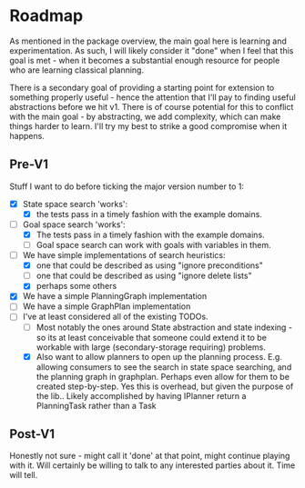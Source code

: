 ﻿# Roadmap

As mentioned in the package overview, the main goal here is learning and experimentation.
As such, I will likely consider it "done" when I feel that this goal is met - when it becomes a substantial enough resource for people who are learning classical planning.

There is a secondary goal of providing a starting point for extension to something properly useful - hence the attention that I'll pay to finding useful abstractions before we hit v1.
There is of course potential for this to conflict with the main goal - by abstracting, we add complexity, which can make things harder to learn. I'll try my best to strike a good compromise when it happens.

## Pre-V1

Stuff I want to do before ticking the major version number to 1:

- [x] State space search 'works':
  - [x] the tests pass in a timely fashion with the example domains.
- [ ] Goal space search 'works':
  - [x] The tests pass in a timely fashion with the example domains.
  - [ ] Goal space search can work with goals with variables in them.
- [ ] We have simple implementations of search heuristics:
    - [x] one that could be described as using "ignore preconditions"
    - [ ] one that could be described as using "ignore delete lists"
    - [x] perhaps some others
- [x] We have a simple PlanningGraph implementation
- [ ] We have a simple GraphPlan implementation
- [ ] I've at least considered all of the existing TODOs.
    - [ ] Most notably the ones around State abstraction and state indexing - so its at least conceivable that someone could extend it to be workable with large (secondary-storage requiring) problems.
    - [x] Also want to allow planners to open up the planning process. E.g. allowing consumers to see the search in state space searching, and the planning graph in graphplan. Perhaps even allow for them to be created step-by-step. Yes this is overhead, but given the purpose of the lib.. Likely accomplished by having IPlanner return a PlanningTask rather than a Task<Plan>

## Post-V1

Honestly not sure - might call it 'done' at that point, might continue playing with it.
Will certainly be willing to talk to any interested parties about it. Time will tell.
